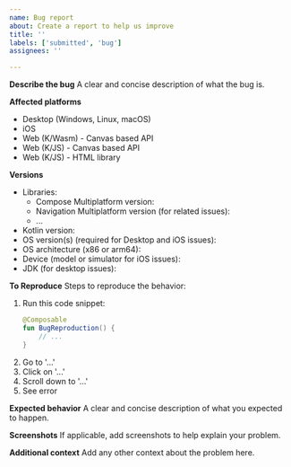 ```yaml
---
name: Bug report
about: Create a report to help us improve
title: ''
labels: ['submitted', 'bug']
assignees: ''

---
```


<!--

If the bug is Android-only, report it in the [Jetpack Compose tracker](https://issuetracker.google.com/issues/new?component=612128)

-->

**Describe the bug**
A clear and concise description of what the bug is.

**Affected platforms**
<!-- Select one or multiple affected platforms below: -->
- Desktop (Windows, Linux, macOS)
- iOS
- Web (K/Wasm) - Canvas based API
- Web (K/JS) - Canvas based API
- Web (K/JS) - HTML library <!-- Note that Compose HTML is not a multiplatform library. It can be used ONLY with Kotlin/JS. -->

**Versions**
- Libraries:
  - Compose Multiplatform version:
  - Navigation Multiplatform version (for related issues):
  - ...
- Kotlin version: 
- OS version(s) (required for Desktop and iOS issues): 
- OS architecture (x86 or arm64):
- Device (model or simulator for iOS issues): 
- JDK (for desktop issues): 

**To Reproduce**
Steps to reproduce the behavior:
1. Run this code snippet:
   ```kt
   @Composable
   fun BugReproduction() {
       // ...
   }
   ```
1. Go to '...'
2. Click on '...'
3. Scroll down to '...'
4. See error

**Expected behavior**
A clear and concise description of what you expected to happen.

**Screenshots**
If applicable, add screenshots to help explain your problem.

**Additional context**
Add any other context about the problem here.
